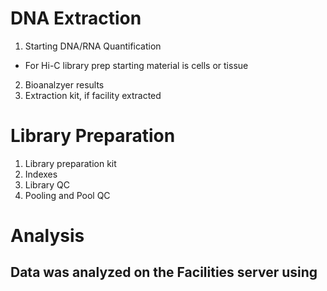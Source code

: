 # DNA Extraction 
1. Starting DNA/RNA Quantification
- For Hi-C library prep starting material is cells or tissue
2. Bioanalzyer results 
3. Extraction kit, if facility extracted
# Library Preparation
1. Library preparation kit
2. Indexes
3. Library QC
4. Pooling and Pool QC
# Analysis
## Data was analyzed on the Facilities server using 


